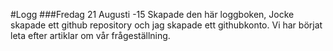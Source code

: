 #Logg
###Fredag 21 Augusti -15
Skapade den här loggboken, Jocke skapade ett github repository och jag skapade ett githubkonto. Vi har börjat leta efter artiklar om vår frågeställning. 
